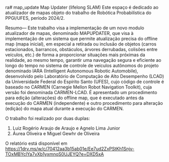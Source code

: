 ra# map_update
Map Updater (lifelong SLAM)
Este espaço é dedicado ao atualizador de mapas objeto do trabalho de Robótica Probabilística do PPGI/UFES, período 2024/2.

Resumo— Este trabalho visa a implementação de um novo modulo atualizador de mapas, denominado MAPUPDATER, que visa à implementação de um sistema que permite atualização precisa do offline map (mapa inicial), em especial a retirada ou inclusão de objetos (carros estacionados, barrancos, obstáculos, árvores derrubadas, colisões entre veículos, etc.) de forma a proporcionar situações mais próximas da realidade, ao mesmo tempo, garantir uma navegação segura e eficiente ao longo do tempo no sistema de controle de veículos autônomos do projeto denominado IARA (Intelligent Autonomous Robotic Automobile), desenvolvido pelo Laboratório de Computação de Alto Desempenho (LCAD) da Universidade Federal do Espírito Santo (UFES), cujo código de controle é baseado no CARMEN (Carnegie Mellon Robot Navigation Toolkit), cuja versão foi denominada CARMEN-LCAD. É apresentado um procedimento para edição (alterações) do offline map, que é executado antes da execução do CARMEN (independente) e outro procedimento para alteração (edição) do mapa atual durante a execução do CARMEN. 

O trabalho foi realizado por duas duplas:
1) Luiz Rogério Araujo de Araujo e Agnelo Lima Junior
2) Áurea Oliveira e Miguel Gewhr de Oliveira

O relatório está disponível em https://1drv.ms/w/c/70412aa3b15ab01e/Ee7ud2ZxPStKh1Snjv-TOxMBYclYa7vXb1yxmnoS0UJEYQ?e=DXD5xA 
